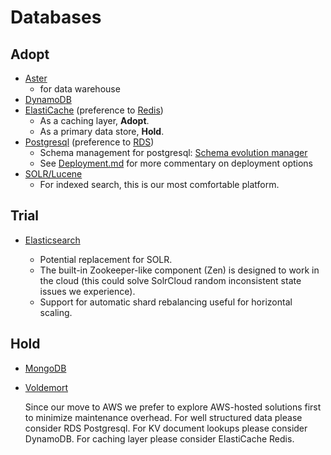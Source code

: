 # Databases

## Adopt

  - [Aster](http://www.asterdata.com)
    - for data warehouse
  - [DynamoDB](http://aws.amazon.com/dynamodb/)
  - [ElastiCache](http://aws.amazon.com/elasticache/) (preference to [Redis](http://redis.io/))
    - As a caching layer, **Adopt**.
    - As a primary data store, **Hold**.
  - [Postgresql](http://www.postgresql.org/) (preference to [RDS](https://aws.amazon.com/rds/))
    - Schema management for postgresql: [Schema evolution manager](https://github.com/gilt/schema-evolution-manager)
    - See [Deployment.md](Deployment.md) for more commentary on deployment options
  - [SOLR/Lucene](http://lucene.apache.org/solr/)
    - For indexed search, this is our most comfortable platform.
    
## Trial
  - [Elasticsearch](https://www.elastic.co/products/elasticsearch)
    
    - Potential replacement for SOLR.
    - The built-in Zookeeper-like component (Zen) is designed to work in the cloud (this could solve SolrCloud random inconsistent 
    state issues we experience).
    - Support for automatic shard rebalancing useful for horizontal scaling.

## Hold

  - [MongoDB](https://www.mongodb.org/)
  - [Voldemort](http://www.project-voldemort.com/voldemort/)

    Since our move to AWS we prefer to explore AWS-hosted solutions first to minimize maintenance overhead.
    For well structured data please consider RDS Postgresql.
    For KV document lookups please consider DynamoDB.
    For caching layer please consider ElastiCache Redis.
